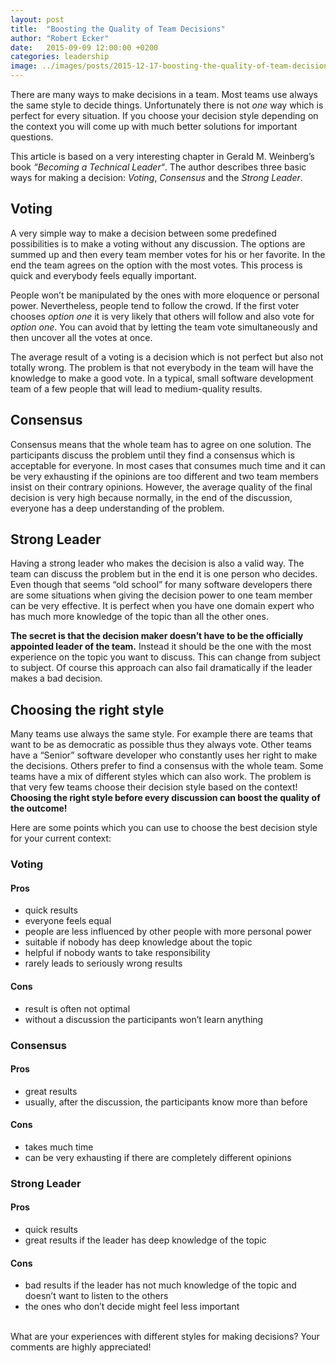 ```yaml
---
layout: post
title:  "Boosting the Quality of Team Decisions"
author: "Robert Ecker"
date:   2015-09-09 12:00:00 +0200
categories: leadership
image: ../images/posts/2015-12-17-boosting-the-quality-of-team-decisions/title-image.png
---
```


There are many ways to make decisions in a team. Most teams use always the same style to decide things. Unfortunately there is not *one* way which is perfect for every situation. If you choose your decision style depending on the context you will come up with much better solutions for important questions.

This article is based on a very interesting chapter in Gerald M. Weinberg’s book *“Becoming a Technical Leader“*. The author describes three basic ways for making a decision: *Voting*, *Consensus* and the *Strong Leader*.


## Voting

A very simple way to make a decision between some predefined possibilities is to make a voting without any discussion. The options are summed up and then every team member votes for his or her favorite. In the end the team agrees on the option with the most votes. This process is quick and everybody feels equally important.

People won’t be manipulated by the ones with more eloquence or personal power. Nevertheless, people tend to follow the crowd. If the first voter chooses *option one* it is very likely that others will follow and also vote for *option one*. You can avoid that by letting the team vote simultaneously and then uncover all the votes at once.

The average result of a voting is a decision which is not perfect but also not totally wrong. The problem is that not everybody in the team will have the knowledge to make a good vote. In a typical, small software development team of a few people that will lead to medium-quality results.


## Consensus

Consensus means that the whole team has to agree on one solution. The participants discuss the problem until they find a consensus which is acceptable for everyone. In most cases that consumes much time and it can be very exhausting if the opinions are too different and two team members insist on their contrary opinions. However, the average quality of the final decision is very high because normally, in the end of the discussion, everyone has a deep understanding of the problem.


## Strong Leader

Having a strong leader who makes the decision is also a valid way. The team can discuss the problem but in the end it is one person who decides. Even though that seems “old school” for many software developers there are some situations when giving the decision power to one team member can be very effective. It is perfect when you have one domain expert who has much more knowledge of the topic than all the other ones.

**The secret is that the decision maker doesn’t have to be the officially appointed leader of the team.** Instead it should be the one with the most experience on the topic you want to discuss. This can change from subject to subject. Of course this approach can also fail dramatically if the leader makes a bad decision.


## Choosing the right style

Many teams use always the same style. For example there are teams that want to be as democratic as possible thus they always vote. Other teams have a “Senior” software developer who constantly uses her right to make the decisions. Others prefer to find a consensus with the whole team. Some teams have a mix of different styles which can also work. The problem is that very few teams choose their decision style based on the context! **Choosing the right style before every discussion can boost the quality of the outcome!**

Here are some points which you can use to choose the best decision style for your current context:

### Voting
#### Pros
- quick results
- everyone feels equal
- people are less influenced by other people with more personal power
- suitable if nobody has deep knowledge about the topic
- helpful if nobody wants to take responsibility
- rarely leads to seriously wrong results

#### Cons
- result is often not optimal
- without a discussion the participants won’t learn anything

### Consensus
#### Pros
- great results
- usually, after the discussion, the participants know more than before

#### Cons
- takes much time
- can be very exhausting if there are completely different opinions

### Strong Leader
#### Pros
- quick results
- great results if the leader has deep knowledge of the topic

#### Cons
- bad results if the leader has not much knowledge of the topic and doesn’t want to listen to the others
- the ones who don’t decide might feel less important

<br/>
What are your experiences with different styles for making decisions? Your comments are highly appreciated!
